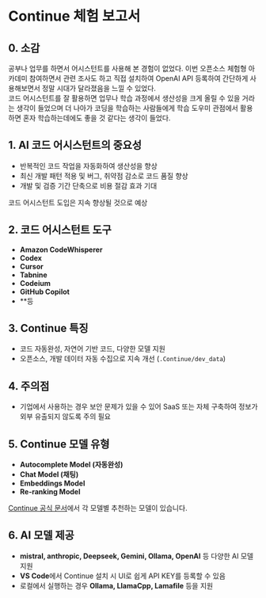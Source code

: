 # Continue 체험 보고서

## 0. 소감
공부나 업무를 하면서 어시스턴트를 사용해 본 경험이 없었다. 이번 오픈소스 체험형 아카데미 참여하면서 관련 조사도 하고 직접 설치하여 OpenAI API 등록하여 간단하게 사용해보면서 정말 시대가 달라졌음을 느낄 수 있었다.  
코드 어시스턴트를 잘 활용하면 업무나 학습 과정에서 생산성을 크게 올릴 수 있을 거라는 생각이 들었으며 더 나아가 코딩을 학습하는 사람들에게 학습 도우미 관점에서 활용하면 혼자 학습하는데에도 좋을 것 같다는 생각이 들었다.

## 1. AI 코드 어시스턴트의 중요성
- 반복적인 코드 작업을 자동화하여 생산성을 향상
- 최신 개발 패턴 적용 및 버그, 취약점 감소로 코드 품질 향상
- 개발 및 검증 기간 단축으로 비용 절감 효과 기대

코드 어시스턴트 도입은 지속 향상될 것으로 예상

## 2. 코드 어시스턴트 도구
- **Amazon CodeWhisperer**
- **Codex**
- **Cursor**
- **Tabnine**
- **Codeium**
- **GitHub Copilot**
- **등

## 3. Continue 특징
- 코드 자동완성, 자연어 기반 코드, 다양한 모델 지원
- 오픈소스, 개발 데이터 자동 수집으로 지속 개선 (`.Continue/dev_data`)

## 4. 주의점
- 기업에서 사용하는 경우 보안 문제가 있을 수 있어 SaaS 또는 자체 구축하여 정보가 외부 유출되지 않도록 주의 필요

## 5. Continue 모델 유형
- **Autocomplete Model (자동완성)**
- **Chat Model (채팅)**
- **Embeddings Model**
- **Re-ranking Model**

[Continue 공식 문서](https://docs.continue.dev/)에서 각 모델별 추천하는 모델이 있습니다.

## 6. AI 모델 제공
- **mistral, anthropic, Deepseek, Gemini, Ollama, OpenAI** 등 다양한 AI 모델 지원
- **VS Code**에서 Continue 설치 시 UI로 쉽게 API KEY를 등록할 수 있음
- 로컬에서 실행하는 경우 **Ollama, LlamaCpp, Lamafile** 등을 지원
